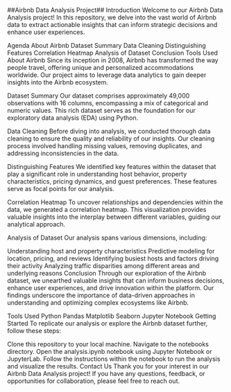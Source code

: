 ##Airbnb Data Analysis Project##
Introduction
Welcome to our Airbnb Data Analysis project! In this repository, we delve into the vast world of Airbnb data to extract actionable insights that can inform strategic decisions and enhance user experiences.

Agenda
About Airbnb
Dataset Summary
Data Cleaning
Distinguishing Features
Correlation Heatmap
Analysis of Dataset
Conclusion
Tools Used
About Airbnb
Since its inception in 2008, Airbnb has transformed the way people travel, offering unique and personalized accommodations worldwide. Our project aims to leverage data analytics to gain deeper insights into the Airbnb ecosystem.

Dataset Summary
Our dataset comprises approximately 49,000 observations with 16 columns, encompassing a mix of categorical and numeric values. This rich dataset serves as the foundation for our exploratory data analysis (EDA) using Python.

Data Cleaning
Before diving into analysis, we conducted thorough data cleaning to ensure the quality and reliability of our insights. Our cleaning process involved handling missing values, removing duplicates, and addressing inconsistencies in the data.

Distinguishing Features
We identified key features within the dataset that play a significant role in understanding host behavior, property characteristics, pricing dynamics, and guest preferences. These features serve as focal points for our analysis.

Correlation Heatmap
To uncover relationships and dependencies within the data, we generated a correlation heatmap. This visualization provides valuable insights into the interplay between different variables, guiding our analytical approach.

Analysis of Dataset
Our analysis spans various dimensions, including:

Understanding host and property characteristics
Predictive modeling for location, pricing, and reviews
Identifying busiest hosts and factors driving their activity
Analyzing traffic disparities among different areas and underlying reasons
Conclusion
Through our exploration of the Airbnb dataset, we unearthed valuable insights that can inform business decisions, enhance user experiences, and drive innovation within the platform. Our findings underscore the importance of data-driven approaches in understanding and optimizing complex ecosystems like Airbnb.

Tools Used
Python
Pandas
Matplotlib
Seaborn
Jupyter Notebook
Getting Started
To replicate our analysis or explore the Airbnb dataset further, follow these steps:

Clone this repository to your local machine.
Navigate to the notebooks directory.
Open the analysis.ipynb notebook using Jupyter Notebook or JupyterLab.
Follow the instructions within the notebook to run the analysis and visualize the results.
Contact Us
Thank you for your interest in our Airbnb Data Analysis project! If you have any questions, feedback, or opportunities for collaboration, please feel free to reach out.
